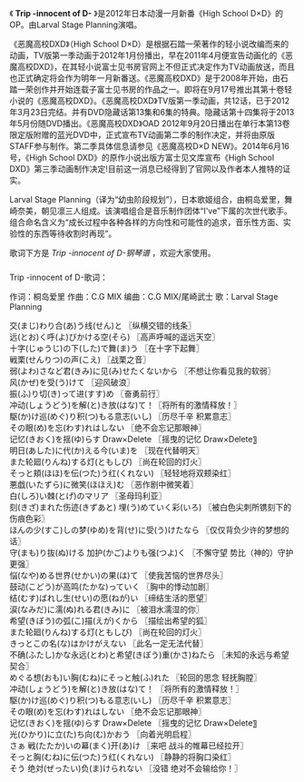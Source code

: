 

《 **Trip -innocent of D-** 》是2012年日本动漫一月新番《High School D×D》的OP。由Larval Stage
Planning演唱。  
  
《恶魔高校DXD》（High School
D×D）是根据石踏一荣著作的轻小说改编而来的动画，TV版第一季动画于2012年1月份播出，早在2011年4月便宣告动画化的《恶魔高校DXD》，在其轻小说富士见书房官网上不但正式决定作为TV动画放送，而且也正式确定将会作为明年一月新番送。《恶魔高校DXD》是于2008年开始，由石踏一荣创作并开始连载子富士见书房的作品之一。即将在9月17号推出其第十卷轻小说的《恶魔高校DXD》。《恶魔高校DXD》TV版第一季动画，共12话，已于2012年3月23日完结。并有DVD隐藏话第13集和6集的特典。隐藏话第十四集将于2013年5月份随DVD播出。《恶魔高校DXD》OAD
2012年9月20日播出在单行本第13卷限定版附赠的蓝光DVD中，正式宣布TV动画第二季的制作决定，并将由原版STAFF参与制作。第二季具体信息请参见《恶魔高校D×D
NEW》。2014年6月16号，《High School DXD》的原作小说出版方富士见文库宣布《High School
DXD》第三季动画制作决定!目前这一消息已经得到了官网以及作者本人推特的证实。  
  
Larval Stage
Planning（译为“幼虫阶段规划”），日本歌姬组合，由桐岛爱里，舞崎奈美，朝见凛三人组成。该演唱组合是音乐制作团体“I've”下属的次世代歌手。组合命名含义为“成长过程中各种各样的方向性和可能性的追求，音乐性方面、实验性的东西等待收割时再现”。  
  
歌词下方是 _Trip -innocent of D-钢琴谱_ ，欢迎大家使用。

###  
Trip -innocent of D-歌词：

作词：桐岛爱里 作曲：C.G MIX 编曲：C.G MIX/尾崎武士 歌：Larval Stage Planning  
  
  
交(まじ)わり合(あ)う线(せん)と 〖纵横交错的线条〗  
远(とお)く呼(よ)びかける空(そら) 〖高声呼喊的遥远天空〗  
十字(じゅうじ)の下(した)で舞(ま)う 〖在十字下起舞〗  
戦栗(せんりつ)の声(こえ) 〖战栗之音〗  
弱(よわ)さなど君(きみ)に见(み)せたくないから 〖不想让你看见我的软弱〗  
风(かぜ)を受(う)けて 〖迎风破浪〗  
振(ふ)り切(き)って进(すす)め 〖奋勇前行〗  
冲动(しょうどう)を解(と)き放(はな)て！〖将所有的激情释放！〗  
駆(か)け巡(めぐ)り积(つ)もる意志(いし) 〖历尽千辛 积累意志〗  
その眼(め)を忘(わす)れはしない 〖绝不会忘记那眼神〗  
记忆(きおく)を揺(ゆ)らす Draw×Delete 〖摇曳的记忆 Draw×Delete〗  
明日(あした)に代(か)える今(いま)を 〖现在代替明天〗  
また轮廻(りんね)する灯(ともしび) 〖尚在轮回的灯火〗  
そっと頬(ほほ)を伝(つた)う红(くれない) 〖轻轻地将双颊染红〗  
悪戯(いたずら)に微笑(ほほえ)む 〖恶作剧中微笑着〗  
白(しろ)い棘(とげ)のマリア 〖圣母玛利亚〗  
刻(きざ)まれた伤迹(きずあと) 埋(う)めていく彩(いろ) 〖被白色尖刺所镌刻下的伤痕色彩〗  
ほんの少(すこ)しの梦(ゆめ)を背(せ)に受(う)けたなら 〖仅仅背负少许的梦想的话〗  
守(まも)り抜(ぬ)ける 加护(かご)よりも强(つよ)く 〖不懈守望 势比（神的）守护更强〗  
悩(なや)める世界(せかい)の果(は)て 〖使我苦恼的世界尽头〗  
鼓动(こどう)が高鸣(たかな)っていく 〖胸中的悸动加剧〗  
结(むす)ばれし生(せい)の愿(ねが)い 〖缔结生活的愿望〗  
涙(なみだ)に濡(ぬ)れる君(きみ)に 〖被泪水濡湿的你〗  
希望(きぼう)の弧(こ)描(えが)くから 〖描绘出希望的狐〗  
また轮廻(りんね)する灯(ともしび) 〖尚在轮回的灯火〗  
きっとこの名(な)はかけがえない 〖此名一定无法代替〗  
不确(ふたし)かな永远(とわ)と希望(きぼう)重(かさ)ねたら 〖未知的永远与希望契合〗  
めぐる想(おも)い胸(むね)にそっと触(ふ)れた 〖轮回的思念 轻抚胸膛〗  
冲动(しょうどう)を解(と)き放(はな)て！ 〖将所有的激情释放！〗  
駆(か)け巡(めぐ)り积(つ)もる意志(いし) 〖历尽千辛 积累意志〗  
その眼(め)を忘(わす)れはしない 〖绝不会忘记那眼神〗  
记忆(きおく)を揺(ゆ)らす Draw×Delete 〖摇曳的记忆 Draw×Delete〗  
光(ひかり)に立(た)ち向(む)かおう 〖向着光明启程〗  
さぁ 戦(たたか)いの幕(まく)开(あ)け 〖来吧 战斗的帷幕已经拉开〗  
そっと胸(むね)に伝(つた)う红(くれない) 〖静静的将胸口染红〗  
そう 绝対(ぜったい)负(ま)けられない 〖没错 绝对不会输给你！〗

